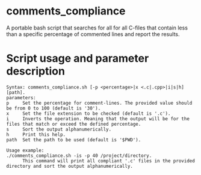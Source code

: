 # comments_compliance
A portable bash script that searches for all for all C-files that contain less than a specific percentage of commented lines and report the results.


# Script usage and parameter description
```
Syntax: comments_compliance.sh [-p <percentage>|x <.c|.cpp>|i|s|h] [path]. 
parameters:  
p     Set the percentage for comment-lines. The provided value should be from 0 to 100 (default is '30').  
x     Set the file extension to be checked (default is '.c').  
i     Inverts the operation. Meaning that the output will be for the files that match or exceed the defined percentage.  
s     Sort the output alphanumerically.  
h     Print this help.  
path  Set the path to be used (default is '$PWD').  
  
Usage example:  
./comments_compliance.sh -is -p 40 /project/directory. 
      This command will print all compliant '.c' files in the provided directory and sort the output alphanumerically.  
```
